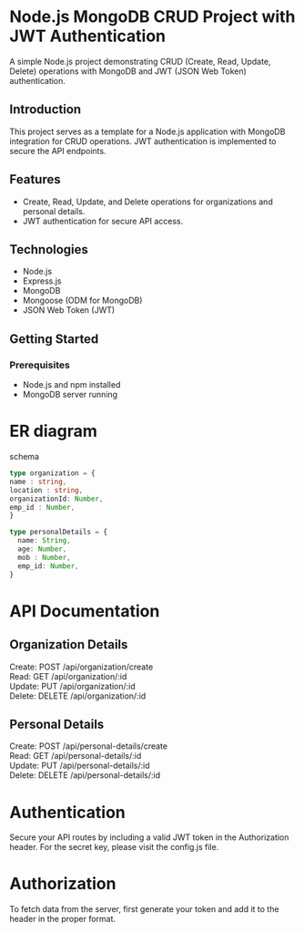 ﻿# Node.js MongoDB CRUD Project with JWT Authentication
A simple Node.js project demonstrating CRUD (Create, Read, Update, Delete) operations with MongoDB and JWT (JSON Web Token) authentication.

## Introduction

This project serves as a template for a Node.js application with MongoDB integration for CRUD operations. JWT authentication is implemented to secure the API endpoints.

## Features

- Create, Read, Update, and Delete operations for organizations and personal details.
- JWT authentication for secure API access.

## Technologies

- Node.js
- Express.js
- MongoDB
- Mongoose (ODM for MongoDB)
- JSON Web Token (JWT)

## Getting Started

### Prerequisites

- Node.js and npm installed
- MongoDB server running

# ER diagram
schema
```typescript
type organization = {
name : string,
location : string,
organizationId: Number,
emp_id : Number,
}

type personalDetails = {
  name: String,
  age: Number,
  mob : Number,
  emp_id: Number,
}
```

# API Documentation
## Organization Details
Create: POST /api/organization/create
<br/>
Read: GET /api/organization/:id<br/>
Update: PUT /api/organization/:id<br/>
Delete: DELETE /api/organization/:id<br/>

## Personal Details
Create: POST /api/personal-details/create<br/>
Read: GET /api/personal-details/:id<br/>
Update: PUT /api/personal-details/:id<br/>
Delete: DELETE /api/personal-details/:id<br/>

# Authentication
Secure your API routes by including a valid JWT token in the Authorization header.
For the secret key, please visit the config.js file.

# Authorization
To fetch data from the server, first generate your token and add it to the header in the proper format.

